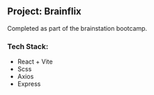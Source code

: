 ## Project: Brainflix

Completed as part of the brainstation bootcamp.

### Tech Stack:
- React + Vite
- Scss
- Axios
- Express

